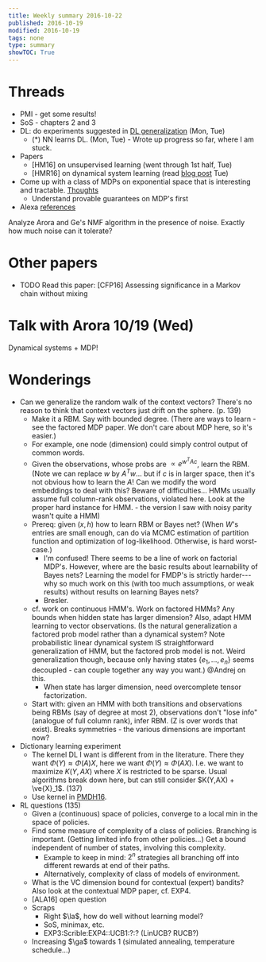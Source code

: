 ```yaml
---
title: Weekly summary 2016-10-22
published: 2016-10-19
modified: 2016-10-19
tags: none
type: summary
showTOC: True
---
```


# Threads

* PMI - get some results!
* SoS - chapters 2 and 3
* DL: do experiments suggested in [DL generalization](/posts/tcs/machine_learning/matrices/DL_generalization.html) (Mon, Tue)
    * (\*) NN learns DL. (Mon, Tue) - Wrote up progress so far, where I am stuck.
* Papers
	* [HM16] on unsupervised learning (went through 1st half, Tue)
	* [HMR16] on dynamical system learning (read [blog post](http://www.offconvex.org/2016/10/13/gradient-descent-learns-dynamical-systems/) Tue)
* Come up with a class of MDPs on exponential space that is interesting and tractable. [Thoughts](/posts/tcs/machine_learning/reinforcement_learning/exponential.html)
	* Understand provable guarantees on MDP's first
* Alexa [references](https://docs.google.com/document/d/1OtvefjviKSSWH2gzOtYo8T_DVEwPEsI2n0kdrC8WlZI/edit)

Analyze Arora and Ge's NMF algorithm in the presence of noise. Exactly how much noise can it tolerate? 

# Other papers

* TODO Read this paper: [CFP16] Assessing significance in a Markov chain without mixing

# Talk with Arora 10/19 (Wed)

Dynamical systems + MDP!

# Wonderings

* Can we generalize the random walk of the context vectors? There's no reason to think that context vectors just drift on the sphere. (p. 139)
	* Make it a RBM. Say with bounded degree. (There are ways to learn - see the factored MDP paper. We don't care about MDP here, so it's easier.)
	* For example, one node (dimension) could simply control output of common words.
	* Given the observations, whose probs are $\propto e^{w^TAc}$, learn the RBM. (Note we can replace $w$ by $A^Tw$... but if $c$ is in larger space, then it's not obvious how to learn the $A$! Can we modify the word embeddings to deal with this? Beware of difficulties... HMMs usually assume full column-rank observations, violated here. Look at the proper hard instance for HMM. - the version I saw with noisy parity wasn't quite a HMM)
	* Prereq: given $(x,h)$ how to learn RBM or Bayes net? (When $W$'s entries are small enough, can do via MCMC estimation of partition function and optimization of log-likelihood. Otherwise, is hard worst-case.)
		* I'm confused! There seems to be a line of work on factorial MDP's. However, where are the basic results about learnability of Bayes nets? Learning the model for FMDP's is strictly harder---why so much work on this (with too much assumptions, or weak results) without results on learning Bayes nets?
		* Bresler.
	* cf. work on continuous HMM's. Work on factored HMMs? Any bounds when hidden state has larger dimension? Also, adapt HMM learning to vector observations. (Is the natural generalization a factored prob model rather than a dynamical system? Note probabilistic linear dynamical system IS straightforward generalization of HMM, but the factored prob model is not. Weird generalization though, because only having states $\{e_1,\ldots, e_n\}$ seems decoupled - can couple together any way you want.) @Andrej on this.
		* When state has larger dimension, need overcomplete tensor factorization. 
	* Start with: given an HMM with both transitions and observations being RBMs (say of degree at most 2), observations don't "lose info" (analogue of full column rank), infer RBM. (Z is over words that exist). Breaks symmetries - the various dimensions are important now? <!-- sparse vectors are meaningful -->
* Dictionary learning experiment
	* The kernel DL I want is different from in the literature. There they want $\Phi(Y) \approx \Phi(A)X$, here we want $\Phi(Y) \approx \Phi(AX)$. I.e. we want to maximize $K(Y,AX)$ where $X$ is restricted to be sparse. Usual algorithms break down here, but can still consider $K(Y,AX) + \ve{X}_1$. (137)
	* Use kernel in [PMDH16](/posts/tcs/machine_learning/neural_nets/PMDH16.html).
* RL questions (135)
	* Given a (continuous) space of policies, converge to a local min in the space of policies.
	* Find some measure of complexity of a class of policies. Branching is important. (Getting limited info from other policies...) Get a bound independent of number of states, involving this complexity.
		* Example to keep in mind: $2^n$ strategies all branching off into different rewards at end of their paths.
		* Alternatively, complexity of class of models of environment.
	* What is the VC dimension bound for contextual (expert) bandits? Also look at the contextual MDP paper, cf. EXP4.
	* [ALA16] open question
	* Scraps
		* Right $\la$, how do well without learning model?
		* SoS, minimax, etc.
		* EXP3:Scrible:EXP4::UCB1:?:? (LinUCB? RUCB?)
	* Increasing $\ga$ towards 1 (simulated annealing, temperature schedule...)
